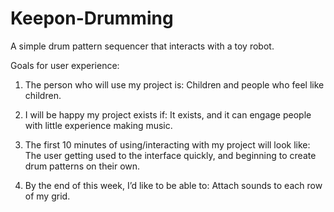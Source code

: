 Keepon-Drumming
===============

A simple drum pattern sequencer that interacts with a toy robot.

Goals for user experience:

1. The person who will use my project is: Children and people who feel like children. 

2. I will be happy my project exists if: It exists, and it can engage people with little experience making music.

3. The first 10 minutes of using/interacting with my project will look like: The user getting used to the interface quickly, and beginning to create drum patterns on their own. 

4. By the end of this week, I’d like to be able to: Attach sounds to each row of my grid. 
